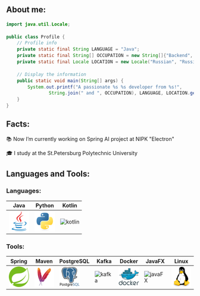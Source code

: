 ## About me:
```java
import java.util.Locale;

public class Profile {
    // Profile info
    private static final String LANGUAGE = "Java";
    private static final String[] OCCUPATION = new String[]{"Backend", "MLOps"};
    private static final Locale LOCATION = new Locale("Russian", "Russia");

    // Display the information
    public static void main(String[] args) {
        System.out.printf("A passionate %s %s developer from %s!",
                String.join(" and ", OCCUPATION), LANGUAGE, LOCATION.getCountry());
    }
}
```
## Facts:
📚 Now I’m currently working on Spring AI project at NIPK "Electron"

🎓 I study at the St.Petersburg Polytechnic University
## Languages and Tools:
### Languages:
| Java | Python | Kotlin |
|----------|----------|----------|
|<img src="https://github.com/devicons/devicon/blob/master/icons/java/java-original.svg" title="Java" alt="Java" width="55" height="55"/>|  <img src="https://github.com/devicons/devicon/blob/master/icons/python/python-original.svg" title="Python"  alt="Python" width="55" height="55"/> |  <img src="https://www.vectorlogo.zone/logos/kotlinlang/kotlinlang-icon.svg" alt="kotlin" width="55" height="55"/> |
### Tools:
| Spring | Maven | PostgreSQL | Kafka | Docker | JavaFX | Linux |
|----------|----------|----------|----------|----------|----------|----------|
|<img src="https://github.com/devicons/devicon/blob/master/icons/spring/spring-original.svg" title="Spring" alt="Spring" width="55" height="55"/>| <img src="https://github.com/devicons/devicon/blob/master/icons/maven/maven-original.svg" title="Maven" alt="Maven" width="55" height="55"/>| <img src="https://raw.githubusercontent.com/devicons/devicon/master/icons/postgresql/postgresql-original-wordmark.svg" alt="postgresql" width="55" height="55"/>  | <img src="https://www.vectorlogo.zone/logos/apache_kafka/apache_kafka-icon.svg" alt="kafka" width="55" height="55"/>  |<img src="https://raw.githubusercontent.com/devicons/devicon/master/icons/docker/docker-original-wordmark.svg" alt="docker" width="55" height="55"/>|<img src="https://i1.sndcdn.com/avatars-000040353026-rwzff5-t500x500.jpg" alt="javaFX" width="55" height="55"/> |  <img src="https://raw.githubusercontent.com/devicons/devicon/master/icons/linux/linux-original.svg" alt="linux" width="55" height="55"/> | 
